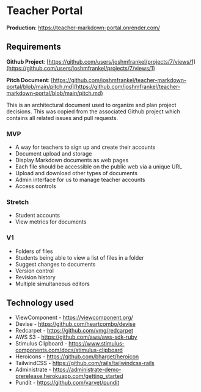 # Teacher Portal

**Production**: https://teacher-markdown-portal.onrender.com/

## Requirements

**Github Project**: [https://github.com/users/joshmfrankel/projects/7/views/1](https://github.com/users/joshmfrankel/projects/7/views/1)

**Pitch Document**: [https://github.com/joshmfrankel/teacher-markdown-portal/blob/main/pitch.md](https://github.com/joshmfrankel/teacher-markdown-portal/blob/main/pitch.md)

This is an architectural document used to organize and plan project decisions. This was copied from the associated Github project which contains all related issues and pull requests.

### MVP
* A way for teachers to sign up and create their accounts
* Document upload and storage
* Display Markdown documents as web pages
* Each file should be accessible on the public web via a unique URL
* Upload and download other types of documents
* Admin interface for us to manage teacher accounts
* Access controls

### Stretch
* Student accounts
* View metrics for documents

### V1
* Folders of files
* Students being able to view a list of files in a folder
* Suggest changes to documents
* Version control
* Revision history
* Multiple simultaneous editors

## Technology used

* ViewComponent - https://viewcomponent.org/
* Devise - https://github.com/heartcombo/devise
* Redcarpet - https://github.com/vmg/redcarpet
* AWS S3 - https://github.com/aws/aws-sdk-ruby
* Stimulus Clipboard - https://www.stimulus-components.com/docs/stimulus-clipboard
* Heroicons - https://github.com/bharget/heroicon
* TailwindCSS - https://github.com/rails/tailwindcss-rails
* Administrate - https://administrate-demo-prerelease.herokuapp.com/getting_started
* Pundit - https://github.com/varvet/pundit
